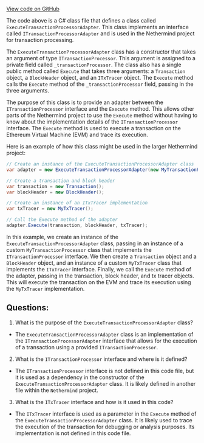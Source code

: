 [View code on GitHub](https://github.com/NethermindEth/nethermind/src/Nethermind/Nethermind.Evm/TransactionProcessing/ExecuteTransactionProcessorAdapter.cs)

The code above is a C# class file that defines a class called `ExecuteTransactionProcessorAdapter`. This class implements an interface called `ITransactionProcessorAdapter` and is used in the Nethermind project for transaction processing.

The `ExecuteTransactionProcessorAdapter` class has a constructor that takes an argument of type `ITransactionProcessor`. This argument is assigned to a private field called `_transactionProcessor`. The class also has a single public method called `Execute` that takes three arguments: a `Transaction` object, a `BlockHeader` object, and an `ITxTracer` object. The `Execute` method calls the `Execute` method of the `_transactionProcessor` field, passing in the three arguments.

The purpose of this class is to provide an adapter between the `ITransactionProcessor` interface and the `Execute` method. This allows other parts of the Nethermind project to use the `Execute` method without having to know about the implementation details of the `ITransactionProcessor` interface. The `Execute` method is used to execute a transaction on the Ethereum Virtual Machine (EVM) and trace its execution.

Here is an example of how this class might be used in the larger Nethermind project:

```csharp
// Create an instance of the ExecuteTransactionProcessorAdapter class
var adapter = new ExecuteTransactionProcessorAdapter(new MyTransactionProcessor());

// Create a transaction and block header
var transaction = new Transaction();
var blockHeader = new BlockHeader();

// Create an instance of an ITxTracer implementation
var txTracer = new MyTxTracer();

// Call the Execute method of the adapter
adapter.Execute(transaction, blockHeader, txTracer);
```

In this example, we create an instance of the `ExecuteTransactionProcessorAdapter` class, passing in an instance of a custom `MyTransactionProcessor` class that implements the `ITransactionProcessor` interface. We then create a `Transaction` object and a `BlockHeader` object, and an instance of a custom `MyTxTracer` class that implements the `ITxTracer` interface. Finally, we call the `Execute` method of the adapter, passing in the transaction, block header, and tx tracer objects. This will execute the transaction on the EVM and trace its execution using the `MyTxTracer` implementation.
## Questions: 
 1. What is the purpose of the `ExecuteTransactionProcessorAdapter` class?
- The `ExecuteTransactionProcessorAdapter` class is an implementation of the `ITransactionProcessorAdapter` interface that allows for the execution of a transaction using a provided `ITransactionProcessor`.

2. What is the `ITransactionProcessor` interface and where is it defined?
- The `ITransactionProcessor` interface is not defined in this code file, but it is used as a dependency in the constructor of the `ExecuteTransactionProcessorAdapter` class. It is likely defined in another file within the `Nethermind` project.

3. What is the `ITxTracer` interface and how is it used in this code?
- The `ITxTracer` interface is used as a parameter in the `Execute` method of the `ExecuteTransactionProcessorAdapter` class. It is likely used to trace the execution of the transaction for debugging or analysis purposes. Its implementation is not defined in this code file.